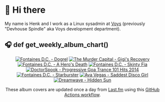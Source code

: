 # 👋 Hi there

My name is Henk and I work as a Linux sysadmin at <a href="https://www.voys.co/about/">Voys</a> (previously "Devhouse Spindle" aka Voys development department).

## 🎧 def get_weekly_album_chart()
<!-- lastfm -->
<p align="center"><a href="https://www.last.fm/music/Fontaines+D.C./Dogrel"><img src="https://lastfm.freetls.fastly.net/i/u/64s/a6e4705a174dcf7b423e82ed06038263.jpg" title="Fontaines D.C. - Dogrel"></a> <a href="https://www.last.fm/music/The+Murder+Capital/Gigi%27s+Recovery"><img src="https://lastfm.freetls.fastly.net/i/u/64s/4618e3a62389dfce597e035b7f80ed26.jpg" title="The Murder Capital - Gigi's Recovery"></a> <a href="https://www.last.fm/music/Fontaines+D.C./A+Hero%27s+Death"><img src="https://lastfm.freetls.fastly.net/i/u/64s/c26a07bde7cb26e937acf90255fdf240.jpg" title="Fontaines D.C. - A Hero's Death"></a> <a href="https://www.last.fm/music/Fontaines+D.C./Skinty+Fia"><img src="https://lastfm.freetls.fastly.net/i/u/64s/7384e60ccd4592662d959e2ec5335864.jpg" title="Fontaines D.C. - Skinty Fia"></a> <a href="https://www.last.fm/music/DoctorSpook/Progressive+Goa+Trance+101+Hits+2014"><img src="https://lastfm.freetls.fastly.net/i/u/64s/c24857cafbc2782d00364b8790b89bff.jpg" title="DoctorSpook - Progressive Goa Trance 101 Hits 2014"></a> <a href="https://www.last.fm/music/Fontaines+D.C./Starburster"><img src="https://lastfm.freetls.fastly.net/i/u/64s/bb5b2a615f93ddbd2fa59ebb81890057.jpg" title="Fontaines D.C. - Starburster"></a> <a href="https://www.last.fm/music/Ava+Vegas/Saddest+Disco+Girl"><img src="https://lastfm.freetls.fastly.net/i/u/64s/7e780cefbb2f76f8843035d2d5c1bc3e.jpg" title="Ava Vegas - Saddest Disco Girl"></a> <a href="https://www.last.fm/music/Dreamwave/Hidden+Sun"><img src="https://lastfm.freetls.fastly.net/i/u/64s/d77a5d1dca322bb714f68871fd7ed716.jpg" title="Dreamwave - Hidden Sun"></a> </p>

<p align="center">These album covers are updated once a day from <a href="https://www.last.fm/user/hbokh">Last.fm</a> using this <a href="https://github.com/marketplace/actions/lastfm-to-markdown">GitHub Actions workflow</a>.</p>

